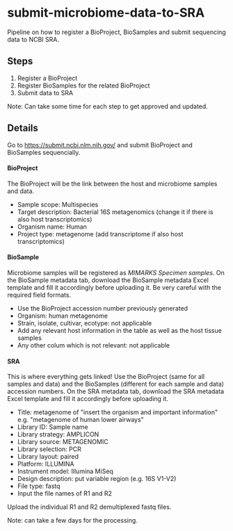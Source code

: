 # submit-microbiome-data-to-SRA
Pipeline on how to register a BioProject, BioSamples and submit sequencing data to NCBI SRA.

## Steps
1. Register a BioProject
2. Register BioSamples for the related BioProject
3. Submit data to SRA

Note: Can take some time for each step to get approved and updated.

## Details
Go to https://submit.ncbi.nlm.nih.gov/ and submit BioProject and BioSamples sequencially.

#### BioProject
The BioProject will be the link between the host and microbiome samples and data.
- Sample scope: Multispecies
- Target description: Bacterial 16S metagenomics (change it if there is also host transcriptomics)
- Organism name: Human
- Project type: metagenome (add transcriptome if also host transcriptomics)

#### BioSample
Microbiome samples will be registered as *MIMARKS Specimen samples*. On the BioSample metadata tab, download the BioSample metadata Excel template and fill it accordingly before uploading it. Be very careful with the required field formats.
- Use the BioProject accession number previously generated
- Organism: human metagenome
- Strain, isolate, cultivar, ecotype: not applicable
- Add any relevant host information in the table as well as the host tissue samples
- Any other colum which is not relevant: not applicable

#### SRA
This is where everything gets linked! Use the BioProject (same for all samples and data) and the BioSamples (different for each sample and data) accession numbers. On the SRA metadata tab, download the SRA metadata Excel template and fill it accordingly before uploading it. 
- Title: metagenome of "insert the organism and important information" e.g. "metagenome of human lower airways"
- Library ID: Sample name
- Library strategy: AMPLICON
- Library source: METAGENOMIC
- Library selection: PCR
- Library layout: paired
- Platform: ILLUMINA
- Instrument model: Illumina MiSeq
- Design description: put variable region (e.g. 16S V1-V2)
- File type: fastq
- Input the file names of R1 and R2

Upload the individual R1 and R2 demultiplexed fastq files. 

Note: can take a few days for the processing.

#### 










